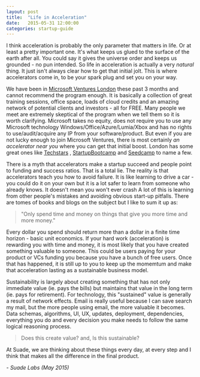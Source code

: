 ```yaml
---
layout: post
title:  "Life in Acceleration"
date:   2015-05-31 12:00:00
categories: startup-guide
---
```


I think acceleration is probably the only parameter that matters in life. Or at least a pretty important one. It's what keeps us glued to the surface of the earth after all. You could say it gives the universe order and keeps us grounded - no pun intended. So life in acceleration is actually a very *natural* thing. It just isn't always clear how to get that initial jolt. This is where accelerators come in, to be your spark plug and set you on your way. 

We have been in [Microsoft Ventures London](https://www.microsoftventures.com/locations/london "MS Ventures London") these past 3 months and cannot recommend the program enough. It is basically a collection of great training sessions, office space, loads of cloud credits and an amazing network of potential clients and investors - all for FREE. Many people we meet are extremely skeptical of the program when we tell them so it is worth clarifying. Microsoft takes no equity, does not require you to use any Microsoft technology Windows/Office/Azure/Lumia/Xbox and has no rights to use/audit/acquire any IP from your software/product. But even if you are not lucky enough to join Microsoft Ventures, there is most certainly *an accelerator near you* where you can get that initial boost. London has some great ones like [Techstars][1] , [StartupBootcamp][2] and [Seedcamp][3] to name a few.

There is a myth that accelerators make a startup succeed and people point to funding and success ratios. That is a total lie. The reality is that accelerators teach you how to avoid failure. It is like learning to drive a car - you could do it on your own but it is a lot safer to learn from someone who already knows. It doesn't mean you won't ever crash A lot of this is learning from other people's mistakes and avoiding obvious start-up pitfalls. There are tomes of books and blogs on the subject but I like to sum it up as:

> &quot;Only spend time and money on things that give you more time and more money.&quot;

Every dollar you spend should return more than a dollar in a finite time horizon - basic unit economics. If your hard work (acceleration) is rewarding you with time and money, it is most likely that you have created something valuable to someone. This could be users paying for your product or VCs funding you because you have a bunch of free users. Once that has happened, it is still up to you to keep up the momemtum and make that acceleration lasting as a sustainable business model. 

Sustainability is largely about creating something that has not only immediate value (ie. pays the bills) but maintains that value in the long term (ie. pays for retirement). For technology, this "sustained" value is generally a result of network effects. Email is really useful because I can save search my mail, but the more people using email, the more valuable it becomes. Data schemas, algorithms, UI, UX, updates, deployment, dependencies, everything you do and every decision you make needs to follow the same logical reasoning process. 

> Does this create value? and,
> Is this sustainable?

At Suade, we are thinking about these things every day, at every step and I think that makes all the difference in the final product.

_- Suade Labs (May 2015)_ 

[1]: 	http://www.techstars.com/program/locations/london/ "Techstars London"
[2]: 	http://www.startupbootcamp.org/ "StartupBootcamp"
[3]: 	http://seedcamp.com/ "Seedcamp"


